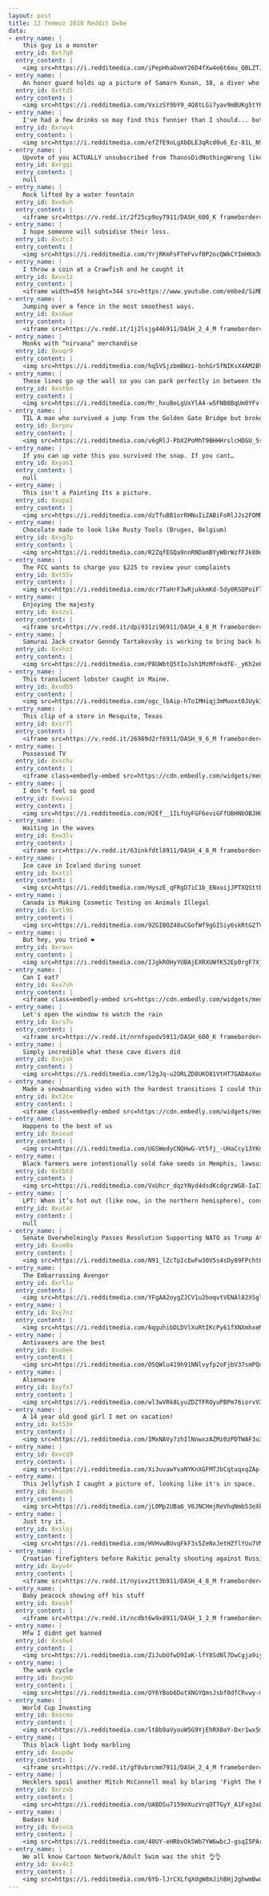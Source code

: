 ```yaml
---
layout: post
title: 12 Temmuz 2018 Reddit Debe
data:
- entry_name: |
    this guy is a monster
  entry_id: 8xt7q8
  entry_content: |
    <img src=https://i.redditmedia.com/iPepHhaOxmY26D4fXw4e6t6mu_QBLZTJZoNJJm1dVwM.jpg?s=91809af6ebc22194444a50e5e6a3c424 frameborder=0>
- entry_name: |
    An honor guard holds up a picture of Samarn Kunan, 38, a diver who died working to save 12 boys and their soccer coach inside a flooded cave, as family members mourn on Friday.
  entry_id: 8xttd5
  entry_content: |
    <img src=https://i.redditmedia.com/VxizSY9bY9_4Q8tLGi7yav9mBUKg5tY6RqJjaabVWWk.jpg?s=59f4dcdac725aa4dc654a9b049c698b1 frameborder=0>
- entry_name: |
    I've had a few drinks so may find this funnier than I should... but when I was younger I used to like pulling the heads off of my sister's Barbie dolls and drawing a face on the stump underneath
  entry_id: 8xrwy4
  entry_content: |
    <img src=https://i.redditmedia.com/efZfE9oLgXbDLE3qRcd0u6_Ez-81L_N9WByb1OwDhEU.jpg?s=886fe8f8d7f098c74d0f8689df058f52 frameborder=0>
- entry_name: |
    Upvote of you ACTUALLY unsubscribed from ThanosDidNothingWrong like YOU WERE SUPPOSED TO UNLIKE 250,000 OTHER PEOPLE
  entry_id: 8xrggi
  entry_content: |
    null
- entry_name: |
    Rock lifted by a water fountain
  entry_id: 8xv6uh
  entry_content: |
    <iframe src=https://v.redd.it/2f25cp9oy7911/DASH_600_K frameborder=0></iframe>
- entry_name: |
    I hope someone will subsidise their loss.
  entry_id: 8xutc3
  entry_content: |
    <img src=https://i.redditmedia.com/YrjRKmFsFTmFvvf0P2ocQWkCYImHKm3uV0xJ8ONKCsU.png?s=bb64b276af8b255ef4226d82abd548f5 frameborder=0>
- entry_name: |
    I throw a coin at a Crawfish and he caught it
  entry_id: 8xuv1z
  entry_content: |
    <iframe width=459 height=344 src=https://www.youtube.com/embed/SiMDgHvFfog?feature=oembed&enablejsapi=1 frameborder=0 allow=autoplay; encrypted-media allowfullscreen></iframe>
- entry_name: |
    Jumping over a fence in the most smoothest ways.
  entry_id: 8xs6we
  entry_content: |
    <iframe src=https://v.redd.it/1j2lsjg446911/DASH_2_4_M frameborder=0></iframe>
- entry_name: |
    Monks with “nirvana” merchandise
  entry_id: 8xuqr9
  entry_content: |
    <img src=https://i.redditmedia.com/hq5VSjzbmBWzi-bnhGr5fNIKsX4AM2BVyuqQo74bph0.jpg?s=4e1899aa6cfa67dbf189eeeeefa7a464 frameborder=0>
- entry_name: |
    These lines go up the wall so you can park perfectly in between the lines
  entry_id: 8xst6m
  entry_content: |
    <img src=https://i.redditmedia.com/Mr_hxuBeLgUxYlA4-w5FNB8BqUm0YFv-mD4gJhhrFNw.jpg?s=7e93c088fc22ad99079a6c713e4c3608 frameborder=0>
- entry_name: |
    TIL A man who survived a jump from the Golden Gate Bridge but broke his back on impact was saved from drowning by a sea lion who kept him afloat until rescuers could reach him.
  entry_id: 8xrpnv
  entry_content: |
    <img src=https://i.redditmedia.com/v6gRlJ-PbX2PoMhT9BHHHrslcHDGU_5sAALUK2xSOWM.jpg?s=f6148ca4e7fbffe4d0c76d010e80da6e frameborder=0>
- entry_name: |
    If you can up vote this you survived the snap. If you cant…
  entry_id: 8xyas1
  entry_content: |
    null
- entry_name: |
    This isn't a Painting Its a picture.
  entry_id: 8xupa1
  entry_content: |
    <img src=https://i.redditmedia.com/dzTfuBB1orRHNuIiZABiFoRlJJs2FOMRxIJ8aWgS_gc.png?s=e4636ac9f917100cbaff1d8f57cc5119 frameborder=0>
- entry_name: |
    Chocolate made to look like Rusty Tools (Bruges, Belgium)
  entry_id: 8xsg7p
  entry_content: |
    <img src=https://i.redditmedia.com/R2ZqfEGQa9nnRNDamBYyWBrWzfFJk80qrLob1jX8wvg.jpg?s=54e284c7f00b288f66d4fd52b1f8af11 frameborder=0>
- entry_name: |
    The FCC wants to charge you $225 to review your complaints
  entry_id: 8xt55v
  entry_content: |
    <img src=https://i.redditmedia.com/dcr7TaHrF3wRjukkmKd-5dy0RSQPoiFl-RuTP-kuBa8.jpg?s=39fc2b6d91179174b17c475f2cb2fd99 frameborder=0>
- entry_name: |
    Enjoying the majesty
  entry_id: 8xszv1
  entry_content: |
    <iframe src=https://v.redd.it/dpi931zi96911/DASH_4_8_M frameborder=0></iframe>
- entry_name: |
    Samurai Jack creator Genndy Tartakovsky is working to bring back hand-drawn cartoons to big studio animated films
  entry_id: 8xshzz
  entry_content: |
    <img src=https://i.redditmedia.com/P8UWbtQ5tIoJsh1MzMfnkdfE-_yKh2e8DSDg8PqXqeU.jpg?s=cef062aa87fbb7028d50ca204ca004ae frameborder=0>
- entry_name: |
    This translucent lobster caught in Maine.
  entry_id: 8xudb5
  entry_content: |
    <img src=https://i.redditmedia.com/ogc_lbAip-hTo1MHiqj3mMuoxt0JUyk13giBV7RinTc.jpg?s=5c3cb717e16343b0f699995a133f2315 frameborder=0>
- entry_name: |
    This clip of a store in Mesquite, Texas
  entry_id: 8xsr7l
  entry_content: |
    <iframe src=https://v.redd.it/26989d2rf6911/DASH_9_6_M frameborder=0></iframe>
- entry_name: |
    Possessed TV
  entry_id: 8xschv
  entry_content: |
    <iframe class=embedly-embed src=https://cdn.embedly.com/widgets/media.html?src=https%3A%2F%2Fgfycat.com%2Fifr%2FSlowFirmIvorybilledwoodpecker&url=https%3A%2F%2Fgfycat.com%2FSlowFirmIvorybilledwoodpecker&image=https%3A%2F%2Fthumbs.gfycat.com%2FSlowFirmIvorybilledwoodpecker-size_restricted.gif&key=2aa3c4d5f3de4f5b9120b660ad850dc9&type=text%2Fhtml&schema=gfycat width=600 height=600 scrolling=no frameborder=0 allow=autoplay; fullscreen allowfullscreen></iframe>
- entry_name: |
    I don’t feel so good
  entry_id: 8xwvo1
  entry_content: |
    <img src=https://i.redditmedia.com/H2Ef__1ILfUyFGF6eviGFfUBHNbOBJH0NiPKay3Pq3c.jpg?s=1ddc576bbd90e17da28a3747d80d3347 frameborder=0>
- entry_name: |
    Waiting in the waves
  entry_id: 8xw3lv
  entry_content: |
    <iframe src=https://v.redd.it/63inkfdtl8911/DASH_4_8_M frameborder=0></iframe>
- entry_name: |
    Ice cave in Iceland during sunset
  entry_id: 8xxtzl
  entry_content: |
    <img src=https://i.redditmedia.com/HyszE_qFRgD7iC1b_ENxoijJPTXQSttbh9iIBvAX4UA.jpg?s=6002ae2f0cc45595b06f7f4b392ef48a frameborder=0>
- entry_name: |
    Canada is Making Cosmetic Testing on Animals Illegal
  entry_id: 8xtl9b
  entry_content: |
    <img src=https://i.redditmedia.com/9ZGIBOZ48uCGofWf9gGISiy6skRtG2TVMes-oxqOlro.jpg?s=143d0ae348a5c5843c0230604506045d frameborder=0>
- entry_name: |
    But hey, you tried ❤️
  entry_id: 8xravx
  entry_content: |
    <img src=https://i.redditmedia.com/IJgkROHyYUBAjEXRXUWfK52Ep0rgF7Xjc8qhCbgyKfk.jpg?s=1d7e360b1cc7a748fbab12e1fc8dd7f3 frameborder=0>
- entry_name: |
    Can I eat?
  entry_id: 8xv7vh
  entry_content: |
    <iframe class=embedly-embed src=https://cdn.embedly.com/widgets/media.html?src=https%3A%2F%2Fgfycat.com%2Fifr%2FWhisperedSlimyKite&url=https%3A%2F%2Fgfycat.com%2FWhisperedSlimyKite&image=https%3A%2F%2Fthumbs.gfycat.com%2FWhisperedSlimyKite-size_restricted.gif&key=2aa3c4d5f3de4f5b9120b660ad850dc9&type=text%2Fhtml&schema=gfycat width=600 height=600 scrolling=no frameborder=0 allow=autoplay; fullscreen allowfullscreen></iframe>
- entry_name: |
    Let's open the window to watch the rain
  entry_id: 8xrs7u
  entry_content: |
    <iframe src=https://v.redd.it/nrnfspodv5911/DASH_600_K frameborder=0></iframe>
- entry_name: |
    Simply incredible what these cave divers did
  entry_id: 8xujxk
  entry_content: |
    <img src=https://i.redditmedia.com/l2gJq-u2ORLZD8UKO81VtHT7GADAoXuuTMZcyqiY6tI.png?s=51bc37da625fdf9795a0d70728577a9e frameborder=0>
- entry_name: |
    Made a snowboarding video with the hardest transitions I could think of
  entry_id: 8xt2ce
  entry_content: |
    <iframe class=embedly-embed src=https://cdn.embedly.com/widgets/media.html?src=https%3A%2F%2Fplayer.vimeo.com%2Fvideo%2F277989198%3Fapp_id%3D122963&dntp=1&url=https%3A%2F%2Fvimeo.com%2F277989198&image=https%3A%2F%2Fi.vimeocdn.com%2Fvideo%2F712178251_1280.jpg&key=2aa3c4d5f3de4f5b9120b660ad850dc9&type=text%2Fhtml&schema=vimeo width=600 height=264 scrolling=no frameborder=0 allow=autoplay; fullscreen allowfullscreen></iframe>
- entry_name: |
    Happens to the best of us
  entry_id: 8xseud
  entry_content: |
    <img src=https://i.redditmedia.com/UGSWedyCNQHwG-Vt5fj_-UHaCcy13YKnVZAT1qIky3o.jpg?s=33f332d6b98a5c2f74abb741e07dcd6d frameborder=0>
- entry_name: |
    Black farmers were intentionally sold fake seeds in Memphis, lawsuit says
  entry_id: 8xtbtd
  entry_content: |
    <img src=https://i.redditmedia.com/VxUhcr_dqzYNyd4dsdKcdgrzWG8-IaI7UfjDUysYzCw.jpg?s=a184ab0748811a39f52cdc9c4bb14a05 frameborder=0>
- entry_name: |
    LPT: When it’s hot out (like now, in the northern hemisphere), consider leaving a frozen sports drink or bottle of water out for your mail carrier. Mail trucks do not have AC and it will be GREATLY appreciated
  entry_id: 8xut4r
  entry_content: |
    null
- entry_name: |
    Senate Overwhelmingly Passes Resolution Supporting NATO as Trump Attacks Continue
  entry_id: 8xue0a
  entry_content: |
    <img src=https://i.redditmedia.com/N91_lZcTpIcEwFw30V5s4sDy89FPcht8yTk1hQmUs0I.jpg?s=3f96d1ee0cd816597335d142a96930c9 frameborder=0>
- entry_name: |
    The Embarrassing Avenger
  entry_id: 8xrllu
  entry_content: |
    <img src=https://i.redditmedia.com/YFgAA2oygZJCV1u2boqvtVENAl82XSglATBcZF6XKKE.jpg?s=bd315b4b337f2c537af17b1ce09f79ef frameborder=0>
- entry_name: |
  entry_id: 8xy7nz
  entry_content: |
    <img src=https://i.redditmedia.com/6qguhibDLDVlXuRtIKcPy61fXNXmhxeMsOH2MQ2LiXE.png?s=4dde7bc9a7934af5623b4d7584c35d3d frameborder=0>
- entry_name: |
    Antivaxers are the best
  entry_id: 8xu0ek
  entry_content: |
    <img src=https://i.redditmedia.com/05QWlu419h91NNlvyfp2oFjbV37smPQciSNdpZfvs_Y.jpg?s=70fbb604386b2de7480f52caa08ff728 frameborder=0>
- entry_name: |
    Alienware
  entry_id: 8xyfx7
  entry_content: |
    <img src=https://i.redditmedia.com/wl3wVRk8LyuZDZTFROyuPBPm76iorvV3LbgiGYH8Hck.jpg?s=2ce1082a0768bfe7d3a2480399003d2e frameborder=0>
- entry_name: |
    A 14 year old good girl I met on vacation!
  entry_id: 8xt53k
  entry_content: |
    <img src=https://i.redditmedia.com/IMxNAVy7zhIlNnwxzAZMz0zPDTWAF3u3MxQJnoZ140Q.jpg?s=89f0be70f12a6bc4625533090107a103 frameborder=0>
- entry_name: |
  entry_id: 8xvcq9
  entry_content: |
    <img src=https://i.redditmedia.com/Xi3uvawYvaNYKnXGFMTJbCqtuqxqZAp-1_G_hIwV4iY.jpg?s=e2183eb9493ee9fd0e8dfe914ecf8b53 frameborder=0>
- entry_name: |
    This Jellyfish I caught a picture of, looking like it's in space.
  entry_id: 8xuoz6
  entry_content: |
    <img src=https://i.redditmedia.com/jL0Mp2UBa6_V6JNCHmjReVhqNmbS3eXkTCNQSYScwsE.jpg?s=f85464b6c4d2e6cda2e5777e9fdc8659 frameborder=0>
- entry_name: |
    Just try it.
  entry_id: 8xsloj
  entry_content: |
    <img src=https://i.redditmedia.com/HVHvwBUvqFkF3s5ZeNxJetHZflYUu7VNpjZak5npvJ4.jpg?s=7012a00efcd21728ffbcd86f0a508b41 frameborder=0>
- entry_name: |
    Croatian firefighters before Rakitic penalty shooting against Russia
  entry_id: 8xyv4r
  entry_content: |
    <iframe src=https://v.redd.it/nyivx2tt3b911/DASH_4_8_M frameborder=0></iframe>
- entry_name: |
    Baby peacock showing off his stuff
  entry_id: 8xwikf
  entry_content: |
    <iframe src=https://v.redd.it/ncdbt6w9x8911/DASH_1_2_M frameborder=0></iframe>
- entry_name: |
    Mfw I didnt get banned
  entry_id: 8xs6w4
  entry_content: |
    <img src=https://i.redditmedia.com/ZiJubUfwD9IaK-lfY8SdNl7DwCgja9iyPWqTBscT7kg.jpg?s=719e4245b9f4e35e5041e7049e9383a1 frameborder=0>
- entry_name: |
    The wank cycle
  entry_id: 8xujmb
  entry_content: |
    <img src=https://i.redditmedia.com/OY6YBob6DutXNGYQmsJsbf0dfCRvwy-meDREkXmT-xs.jpg?s=031590879d71284c612b619100762440 frameborder=0>
- entry_name: |
    World Cup Investing
  entry_id: 8xscmo
  entry_content: |
    <img src=https://i.redditmedia.com/ltBb9aVyouW5G9YjEhRX0aY-Dxr1wx5miYJhZaj8AqI.jpg?s=d43afb34e81a8bf7550c0993cf42a625 frameborder=0>
- entry_name: |
    This black light body marbling
  entry_id: 8xupdw
  entry_content: |
    <iframe src=https://v.redd.it/gf0vbrcmm7911/DASH_2_4_M frameborder=0></iframe>
- entry_name: |
    Hecklers spoil another Mitch McConnell meal by blaring 'Fight The Power'
  entry_id: 8xrzxb
  entry_content: |
    <img src=https://i.redditmedia.com/UABDSu7159mXuzVrqOTTGyY_A1Fxg3xLCyOd-rjRMDA.jpg?s=f47a2a5b4da808ddc9c6d2e854874f0a frameborder=0>
- entry_name: |
    Badass kid
  entry_id: 8xsvca
  entry_content: |
    <img src=https://i.redditmedia.com/40UY-eHRbvOk5Wb7YW6wbcJ-gsqI5PAr2ASoNWwUupI.jpg?s=463435f4a5dea8c3656d55804e9a2b18 frameborder=0>
- entry_name: |
    We all know Cartoon Network/Adult Swim was the shit 👌👌
  entry_id: 8xv4c3
  entry_content: |
    <img src=https://i.redditmedia.com/6Yb-lJrCXLfqXdgW8mJihBHj2ghwmBwuEJQQg-oFUco.png?s=34fbf198716172c74611ec0cb26e8066 frameborder=0>
---
```

